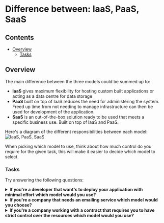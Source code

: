 # Difference between: IaaS, PaaS, SaaS

<!--TOC_START-->
## Contents
- [Overview](#overview)
	- [Tasks](#tasks)

<!--TOC_END-->
## Overview

The main difference between the three models could be summed up to:
- **IaaS** gives maximum flexibility for hosting custom built applications or acting as a data centre for data storage
- **PaaS** built on top of IaaS reduces the need for administering the system. 
Freed up time from not needing to manage infrastructure can then be used for development of the application.
- **SaaS** is an out-of-the-box solution ready to be used that meets a specific business use.
Built on top of IaaS and PaaS.

Here's a diagram of the different responsibilities between each model:
![IaaS, PaaS, SaaS](https://imgur.com/3qRMo6r.jpg)

When picking which model to use, think about how much control do you require for the given task, this will make it easier to decide which model to select.

### Tasks

Try answering the following questions:

<details>

<summary><b>If you're a developer that want's to deploy your application with minimal effort which model would you use?</b></summary>

**PaaS**

</details>

<details>

<summary><b>If you're a company that needs an emailing service which model would you choose?</b></summary>

SaaS

</details>

<details>

<summary><b>If you're a company working with a contract that requires you to have strict control over the resources which model would you use?</b></summary>

IaaS

</details>
